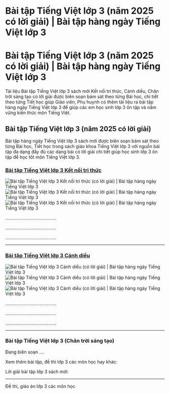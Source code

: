 # Bài tập Tiếng Việt lớp 3 (năm 2025 có lời giải) | Bài tập hàng ngày Tiếng Việt lớp 3

# Bài tập Tiếng Việt lớp 3 (năm 2025 có lời giải) | Bài tập hàng ngày Tiếng Việt lớp 3

Tài liệu Bài tập Tiếng Việt lớp 3 sách mới Kết nối tri thức, Cánh diều, Chân trời sáng tạo có lời giải được biên soạn bám sát theo từng Bài học, chi tiết theo từng Tiết học giúp Giáo viên, Phụ huynh có thêm tài liệu ra bài tập hàng ngày Tiếng Việt lớp 3 để giúp các em học sinh lớp 3 ôn tập và nắm vững kiến thức môn Tiếng Việt.

## Bài tập Tiếng Việt lớp 3 (năm 2025 có lời giải)

Bài tập hàng ngày Tiếng Việt lớp 3 sách mới được biên soạn bám sát theo từng Bài học, Tiết học trong sách giáo khoa Tiếng Việt lớp 3 với nguồn bài tập đa dạng đầy đủ các dạng bài có lời giải chi tiết giúp học sinh lớp 3 ôn tập để học tốt môn Tiếng Việt lớp 3.

### [**Bài tập Tiếng Việt lớp 3 Kết nối tri thức**](https://vietjack.com/de-kiem-tra-lop-3/bai-tap-tieng-viet-lop-3-ket-noi.jsp)

![Bài tập Tiếng Việt lớp 3 Kết nối tri thức \(có lời giải\) | Bài tập hàng ngày Tiếng Việt lớp 3](https://vietjack.com/de-kiem-tra-lop-3/images/bai-tap-tieng-viet-lop-3-ket-noi-1.PNG) ![Bài tập Tiếng Việt lớp 3 Kết nối tri thức \(có lời giải\) | Bài tập hàng ngày Tiếng Việt lớp 3](https://vietjack.com/de-kiem-tra-lop-3/images/bai-tap-tieng-viet-lop-3-ket-noi-2.PNG) ![Bài tập Tiếng Việt lớp 3 Kết nối tri thức \(có lời giải\) | Bài tập hàng ngày Tiếng Việt lớp 3](https://vietjack.com/de-kiem-tra-lop-3/images/bai-tap-tieng-viet-lop-3-ket-noi-3.PNG)

........................................

........................................

........................................

* * *

### [**Bài tập Tiếng Việt lớp 3 Cánh diều**](https://vietjack.com/de-kiem-tra-lop-3/bai-tap-tieng-viet-lop-3-canh-dieu.jsp)

![Bài tập Tiếng Việt lớp 3 Cánh diều \(có lời giải\) | Bài tập hàng ngày Tiếng Việt lớp 3](https://vietjack.com/de-kiem-tra-lop-3/images/bai-tap-tieng-viet-lop-3-canh-dieu-1.PNG) ![Bài tập Tiếng Việt lớp 3 Cánh diều \(có lời giải\) | Bài tập hàng ngày Tiếng Việt lớp 3](https://vietjack.com/de-kiem-tra-lop-3/images/bai-tap-tieng-viet-lop-3-canh-dieu-2.PNG) ![Bài tập Tiếng Việt lớp 3 Cánh diều \(có lời giải\) | Bài tập hàng ngày Tiếng Việt lớp 3](https://vietjack.com/de-kiem-tra-lop-3/images/bai-tap-tieng-viet-lop-3-canh-dieu-3.PNG)

........................................

........................................

........................................

* * *

### **Bài tập Tiếng Việt lớp 3 (Chân trời sáng tạo)**

Đang biên soạn ....

Xem thêm bài tập, đề thi lớp 3 các môn học hay khác:

Lời giải bài tập lớp 3 sách mới:

* * *

Đề thi, giáo án lớp 3 các môn học
